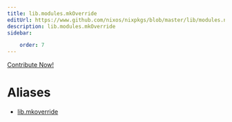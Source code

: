 ```yaml
---
title: lib.modules.mkOverride
editUrl: https://www.github.com/nixos/nixpkgs/blob/master/lib/modules.nix#L1026C16
description: lib.modules.mkOverride
sidebar:

    order: 7
---
```


<a href="https://www.github.com/nixos/nixpkgs/blob/master/lib/modules.nix#L1026C16">Contribute Now!</a>


# Aliases

- [lib.mkoverride](/nix-doc-comments/reference/lib/lib-mkoverride)


